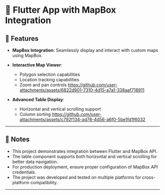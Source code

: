 # 🚀 Flutter App with MapBox Integration



## 🌟 Features

- **MapBox Integration**: Seamlessly display and interact with custom maps using MapBox.
- **Interactive Map Viewer**: 
  - Polygon selection capabilities
  - Location tracking capabilities
  - Zoom and pan controls
  https://github.com/user-attachments/assets/6822d901-7310-4d15-a7a1-338aaf718911
  
- **Advanced Table Display**: 
  - Horizontal and vertical scrolling support
  - Column sorting
  https://github.com/user-attachments/assets/c792f134-ad78-4d56-a6f0-5be1fd1f6032
  
---

## 📝 Notes

- This project demonstrates integration between Flutter and MapBox API.
- The table component supports both horizontal and vertical scrolling for better data navigation.
- For production deployment, ensure proper configuration of MapBox API credentials.
- The project was developed and tested on multiple platforms for cross-platform compatibility.

---
